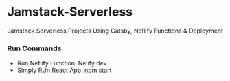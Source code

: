 # Jamstack-Serverless
Jamstack Serverless Projects Using Gatsby, Netlify Functions &amp; Deployment

### Run Commands
 - Run Netlify Function: Nelify dev
 - Simply RUn React App: npm start
